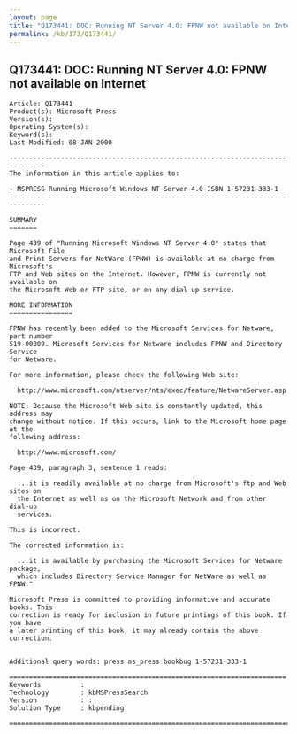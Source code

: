 ```yaml
---
layout: page
title: "Q173441: DOC: Running NT Server 4.0: FPNW not available on Internet"
permalink: /kb/173/Q173441/
---
```


## Q173441: DOC: Running NT Server 4.0: FPNW not available on Internet

	Article: Q173441
	Product(s): Microsoft Press
	Version(s): 
	Operating System(s): 
	Keyword(s): 
	Last Modified: 08-JAN-2000
	
	-------------------------------------------------------------------------------
	The information in this article applies to:
	
	- MSPRESS Running Microsoft Windows NT Server 4.0 ISBN 1-57231-333-1 
	-------------------------------------------------------------------------------
	
	SUMMARY
	=======
	
	Page 439 of "Running Microsoft Windows NT Server 4.0" states that Microsoft File
	and Print Servers for NetWare (FPNW) is available at no charge from Microsoft's
	FTP and Web sites on the Internet. However, FPNW is currently not available on
	the Microsoft Web or FTP site, or on any dial-up service.
	
	MORE INFORMATION
	================
	
	FPNW has recently been added to the Microsoft Services for Netware, part number
	519-00009. Microsoft Services for Netware includes FPNW and Directory Service
	for Netware.
	
	For more information, please check the following Web site:
	
	  http://www.microsoft.com/ntserver/nts/exec/feature/NetwareServer.asp
	
	NOTE: Because the Microsoft Web site is constantly updated, this address may
	change without notice. If this occurs, link to the Microsoft home page at the
	following address:
	
	  http://www.microsoft.com/
	
	Page 439, paragraph 3, sentence 1 reads:
	
	  ...it is readily available at no charge from Microsoft's ftp and Web sites on
	  the Internet as well as on the Microsoft Network and from other dial-up
	  services.
	
	This is incorrect.
	
	The corrected information is:
	
	  ...it is available by purchasing the Microsoft Services for Netware package,
	  which includes Directory Service Manager for NetWare as well as FPNW."
	
	Microsoft Press is committed to providing informative and accurate books. This
	correction is ready for inclusion in future printings of this book. If you have
	a later printing of this book, it may already contain the above correction.
	
	
	Additional query words: press ms_press bookbug 1-57231-333-1
	
	======================================================================
	Keywords          :  
	Technology        : kbMSPressSearch
	Version           : :
	Solution Type     : kbpending
	
	=============================================================================
	
